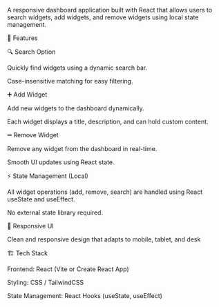 
A responsive dashboard application built with React that allows users to search widgets, add widgets, and remove widgets using local state management.

🚀 Features

🔍 Search Option

Quickly find widgets using a dynamic search bar.

Case-insensitive matching for easy filtering.


➕ Add Widget

Add new widgets to the dashboard dynamically.

Each widget displays a title, description, and can hold custom content.


➖ Remove Widget

Remove any widget from the dashboard in real-time.

Smooth UI updates using React state.


⚡ State Management (Local)

All widget operations (add, remove, search) are handled using React useState and useEffect.

No external state library required.


🎨 Responsive UI

Clean and responsive design that adapts to mobile, tablet, and desk

🏗️ Tech Stack

Frontend: React (Vite or Create React App)

Styling: CSS / TailwindCSS

State Management: React Hooks (useState, useEffect)
